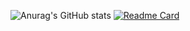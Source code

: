 ![Anurag's GitHub stats](https://github-readme-stats.vercel.app/api?username=JonesAshbur&show_icons=true&theme=onedark)
[![Readme Card](https://github-readme-stats.vercel.app/api/pin/?username=JonesAshbur&repo=github-readme-stats)](https://github.com/anuraghazra/github-readme-stats)
